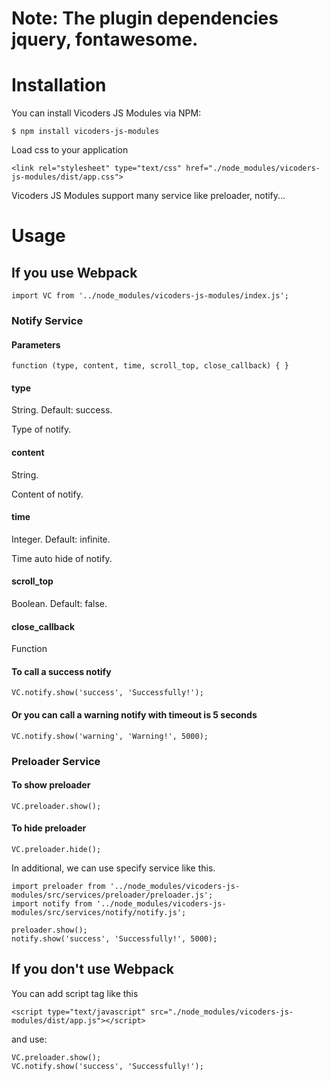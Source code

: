 # Note: The plugin dependencies jquery, fontawesome.

# Installation
You can install Vicoders JS Modules via NPM:
```
$ npm install vicoders-js-modules
```

Load css to your application
```
<link rel="stylesheet" type="text/css" href="./node_modules/vicoders-js-modules/dist/app.css">
```

Vicoders JS Modules support many service like preloader, notify...
# Usage

## If you use Webpack
```
import VC from '../node_modules/vicoders-js-modules/index.js';

```

### Notify Service
#### Parameters
```
function (type, content, time, scroll_top, close_callback) { }
```

#### type
String. Default: success.

Type of notify.

#### content 
String.

Content of notify.

#### time
Integer. Default: infinite.

Time auto hide of notify.

#### scroll_top
Boolean. Default: false.

#### close_callback
Function

#### To call a success notify
```
VC.notify.show('success', 'Successfully!');
``` 

#### Or you can call a warning notify with timeout is 5 seconds
```
VC.notify.show('warning', 'Warning!', 5000);
```

### Preloader Service
#### To show preloader
```
VC.preloader.show();
``` 

#### To hide preloader
```
VC.preloader.hide();
```

In additional, we can use specify service like this.
```
import preloader from '../node_modules/vicoders-js-modules/src/services/preloader/preloader.js';
import notify from '../node_modules/vicoders-js-modules/src/services/notify/notify.js';

preloader.show();
notify.show('success', 'Successfully!', 5000);

```

## If you don't use Webpack

You can add script tag like this
```
<script type="text/javascript" src="./node_modules/vicoders-js-modules/dist/app.js"></script>
```

and use:
```
VC.preloader.show();
VC.notify.show('success', 'Successfully!');
```